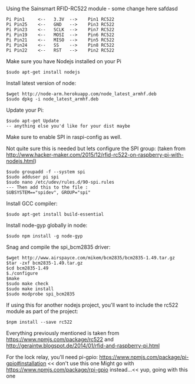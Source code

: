 Using the Sainsmart RFID-RC522 module - some change here safdasd
    
    Pi Pin1     <--   3.3V  -->    Pin1 RC522
    Pi Pin25    <--   GND   -->    Pin3 RC522
    Pi Pin23    <--   SCLK  -->    Pin7 RC522
    Pi Pin19    <--   MOSI  -->    Pin6 RC522
    Pi Pin21    <--   MISO  -->    Pin5 RC522
    Pi Pin24    <--   SS    -->    Pin8 RC522
    Pi Pin22    <--   RST   -->    Pin2 RC522

Make sure you have Nodejs installed on your Pi
    
    $sudo apt-get install nodejs

Install latest version of node:

    $wget http://node-arm.herokuapp.com/node_latest_armhf.deb
    $sudo dpkg -i node_latest_armhf.deb

Update your Pi:
    
    $sudo apt-get Update
    -- anything else you'd like for your dist maybe

Make sure to enable SPI in raspi-config as well.

Not quite sure this is needed but lets configure the SPI group: (taken from http://www.hacker-maker.com/2015/12/rfid-rc522-on-raspberry-pi-with-nodejs.html)

    $sudo groupadd -f --system spi
    $sudo adduser pi spi
    $sudo nano /etc/udev/rules.d/90-spi.rules
    --- Then add this to the file :
    SUBSYSTEM=="spidev", GROUP="spi"

Install GCC compiler:
    
    $sudo apt-get install build-essential

Install node-gyp globally in node:
    
    $sudo npm install -g node-gyp

Snag and compile the spi_bcm2835 driver:
    
    $wget http://www.airspayce.com/mikem/bcm2835/bcm2835-1.49.tar.gz
    $tar -zxf bcm2835-1.49.tar.gz
    $cd bcm2835-1.49
    $./configure
    $make
    $sudo make check
    $sudo make install
    $sudo modprobe spi_bcm2835

If using this for another nodejs project, you'll want to include the rc522 module as part of the project:

    $npm install --save rc522

Everything previously mentioned is taken from https://www.npmjs.com/package/rc522 and http://geraintw.blogspot.de/2014/01/rfid-and-raspberry-pi.html

For the lock relay, you'll need pi-gpio: https://www.npmjs.com/package/pi-gpio#installation << don't use this one
Might go with https://www.npmjs.com/package/rpi-gpio instead...<< yup, going with this one

